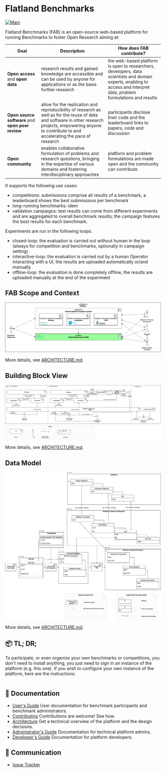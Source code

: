 Flatland Benchmarks
===================
[![Main](https://github.com/flatland-association/flatland-benchmarks/actions/workflows/checks.yml/badge.svg)](https://github.com/flatland-association/flatland-benchmarks/actions/workflows/checks.yml)

Flatland Benchmarks (FAB) is an open-source web-based platform for running Benchmarks to foster Open Research aiming at:

| Goal                                               | Description                                                                                                                                                                                                  | How does FAB contribute?                                                                                                                                               |
|----------------------------------------------------|--------------------------------------------------------------------------------------------------------------------------------------------------------------------------------------------------------------|------------------------------------------------------------------------------------------------------------------------------------------------------------------------|
| **Open access** and **open data**                  | research results and gained knowledge are accessible and can be used by anyone for applications or as the basis further research                                                                             | the web-based platform is open to researchers, developers, data scientists and domain experts, enabling to access and interpret data, problem formulations and results |
| **Open source software**  and **open peer review** | allow for the replication and reproducibility of research as well as for the reuse of data and software in other research projects, empowering anyone to contribute to and accelerating the pace of research | participants disclose their code and the leaderboard links to papers, code and discussion                                                                              |
| **Open community**                                 | enables collaborative formulation of problems and research questions, bringing in the expertise of various domains and fostering interdisciplinary approaches                                                | platform and problem formulations are made open and the community can contribute                                                                                       |

It supports the following use cases:

* competitions: submissions comprise all results of a benchmark, a leaderboard shows the best submissions per benchmark
* long-running benchmarks: idem
* validation campaigns: test results can come from different experiments and are aggregated to overall benchmark results; the campaign features the best results for each benchmark.

Experiments are run in the following loops:

* closed-loop: the evaluation is carried out without human in the loop (always for competition and benchmarks, optionally in campaign setting)
* interactive-loop: the evaluation is carried out by a human Operator interacting with a UI, the results are uploaded automatically or/and manually
* offline-loop: the evaluation is done completely offline, the results are uploaded manually at the end of the experiment


## FAB Scope and Context

![SystemContext.drawio.png](docs/img/architecture/SystemContext.drawio.png)

More details, see [ARCHITECTURE.md](docs/ARCHITECTURE.md).

## Building Block View

![Closed_and_Interactive_Loop_Eval.drawio.png](docs/img/architecture/Closed_and_Interactive_Loop_Eval.drawio.png)

More details, see [ARCHITECTURE.md](docs/ARCHITECTURE.md).

## Data Model

![DataModel.drawio.png](docs/img/architecture/DataModel.drawio.png)

More details, see [ARCHITECTURE.md](docs/ARCHITECTURE.md).

📦 TL; DR;
----------
To participate, or even organize your own benchmarks or competitions, you don't need to install anything, you just need to sign in an instance of the platform (e.g. this one). If you wish to configure your own instance of the platform, here are the instructions:

```shell

```

📑 Documentation
----------------

* [User's Guide](docs/USER_GUIDE.md) User documentation for benchmark participants and benchmark administrators.
* [Contributing](docs/CONTRIBUTING.md) Contributions are welcome! See how.
* [Architecture](docs/ARCHITECTURE.md) Get a technical overview of the platform and the design decisions.
* [Administrator's Guide](docs/ADMINISTRATION.md) Documentation for technical platform admins.
* [Developer's Guide](docs/DEVELOPMENT.md) Documentation for platform developers.

💬 Communication
----------------

* [Issue Tracker](https://github.com/flatland-association/flatland-benchmarks/issues/)
